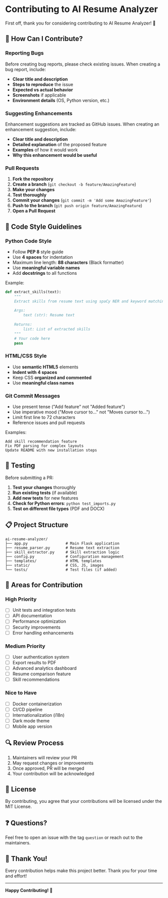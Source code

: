 # Contributing to AI Resume Analyzer

First off, thank you for considering contributing to AI Resume Analyzer! 🎉

## 🤝 How Can I Contribute?

### Reporting Bugs

Before creating bug reports, please check existing issues. When creating a bug report, include:

- **Clear title and description**
- **Steps to reproduce** the issue
- **Expected vs actual behavior**
- **Screenshots** if applicable
- **Environment details** (OS, Python version, etc.)

### Suggesting Enhancements

Enhancement suggestions are tracked as GitHub issues. When creating an enhancement suggestion, include:

- **Clear title and description**
- **Detailed explanation** of the proposed feature
- **Examples** of how it would work
- **Why this enhancement would be useful**

### Pull Requests

1. **Fork the repository**
2. **Create a branch** (`git checkout -b feature/AmazingFeature`)
3. **Make your changes**
4. **Test thoroughly**
5. **Commit your changes** (`git commit -m 'Add some AmazingFeature'`)
6. **Push to the branch** (`git push origin feature/AmazingFeature`)
7. **Open a Pull Request**

## 📝 Code Style Guidelines

### Python Code Style

- Follow **PEP 8** style guide
- Use **4 spaces** for indentation
- Maximum line length: **88 characters** (Black formatter)
- Use **meaningful variable names**
- Add **docstrings** to all functions

Example:
```python
def extract_skills(text):
    """
    Extract skills from resume text using spaCy NER and keyword matching
    
    Args:
        text (str): Resume text
        
    Returns:
        list: List of extracted skills
    """
    # Your code here
    pass
```

### HTML/CSS Style

- Use **semantic HTML5** elements
- **Indent with 4 spaces**
- Keep CSS **organized and commented**
- Use **meaningful class names**

### Git Commit Messages

- Use present tense ("Add feature" not "Added feature")
- Use imperative mood ("Move cursor to..." not "Moves cursor to...")
- Limit first line to 72 characters
- Reference issues and pull requests

Examples:
```
Add skill recommendation feature
Fix PDF parsing for complex layouts
Update README with new installation steps
```

## 🧪 Testing

Before submitting a PR:

1. **Test your changes** thoroughly
2. **Run existing tests** (if available)
3. **Add new tests** for new features
4. **Check for Python errors**: `python test_imports.py`
5. **Test on different file types** (PDF and DOCX)

## 📋 Project Structure

```
ai-resume-analyzer/
├── app.py                 # Main Flask application
├── resume_parser.py       # Resume text extraction
├── skill_extractor.py     # Skill extraction logic
├── config.py              # Configuration management
├── templates/             # HTML templates
├── static/                # CSS, JS, images
└── tests/                 # Test files (if added)
```

## 🎯 Areas for Contribution

### High Priority
- [ ] Unit tests and integration tests
- [ ] API documentation
- [ ] Performance optimization
- [ ] Security improvements
- [ ] Error handling enhancements

### Medium Priority
- [ ] User authentication system
- [ ] Export results to PDF
- [ ] Advanced analytics dashboard
- [ ] Resume comparison feature
- [ ] Skill recommendations

### Nice to Have
- [ ] Docker containerization
- [ ] CI/CD pipeline
- [ ] Internationalization (i18n)
- [ ] Dark mode theme
- [ ] Mobile app version

## 🔍 Review Process

1. Maintainers will review your PR
2. May request changes or improvements
3. Once approved, PR will be merged
4. Your contribution will be acknowledged

## 📄 License

By contributing, you agree that your contributions will be licensed under the MIT License.

## ❓ Questions?

Feel free to open an issue with the tag `question` or reach out to the maintainers.

## 🙏 Thank You!

Every contribution helps make this project better. Thank you for your time and effort!

---

**Happy Contributing! 🚀**